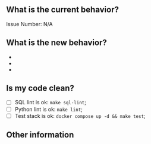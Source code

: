 <!--- Please provide a general summary of your changes in the title above -->

## What is the current behavior?

<!-- Please describe the current behavior that you are modifying, or link to a relevant issue. -->

Issue Number: N/A

## What is the new behavior?

<!-- Please describe the behavior or changes that are being added by this PR. -->

-
-
-

## Is my code clean?

- [ ] SQL lint is ok: `make sql-lint`;
- [ ] Python lint is ok: `make lint`;
- [ ] Test stack is ok: `docker compose up -d && make test`;

## Other information

<!-- Any other information that is important to this PR such as screenshots of how the component looks before and after the change. -->
